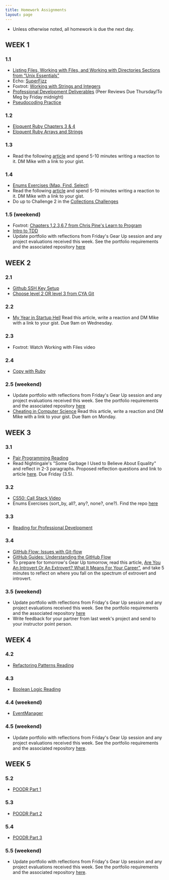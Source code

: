 ```yaml
---
title: Homework Assignments
layout: page
---
```


* Unless otherwise noted, all homework is due the next day.

## WEEK 1

### 1.1
* [Listing Files, Working with Files, and Working with Directories Sections from “Unix Essentials”](https://github.com/turingschool/curriculum/blob/master/source/academy/workshops/terminal_and_editor.markdown)
* Echo: [SuperFizz](https://github.com/turingschool/challenges/blob/master/super_fizz.markdown)
* Foxtrot: [Working with Strings and Integers](https://github.com/turingschool/challenges/blob/master/working_with_strings_and_integers.markdown)
* [Professional Development Deliverables](https://gist.github.com/icorson3/85e6f2a5c4999514d9317e1baa1bf9b1) (Peer Reviews Due Thursday/To Meg by Friday midnight)
* [Pseudocoding Practice](./student_homework/pseudocoding_homework)

### 1.2
* [Eloquent Ruby Chapters 3 & 4](https://drive.google.com/file/d/0B4C6lfVKu-E7WjRhNnRKa0k4NHc/view)
* [Eloquent Ruby Arrays and Strings](https://github.com/turingschool/challenges/blob/master/eloquent_ruby_arrays_and_strings.markdown)

### 1.3
* Read the following [article](https://backchannel.com/at-harvey-mudd-college-the-ratio-of-women-in-cs-increased-from-10-to-40-in-5-years-4bb72e909fbd#.ockew3egl) and spend 5-10 minutes writing a reaction to it. DM Mike with a link to your gist.


### 1.4
* [Enums Exercises (Map, Find, Select)](https://gist.github.com/mikedao/b4249d3ae07b6c31a4b7#file-enums_homework_part_1-md)
* Read the following [article](http://www.newyorker.com/business/currency/silicon-valley-has-an-empathy-vacuum) and spend 5-10 minutes writing a reaction to it. DM Mike with a link to your gist.
* Do up to Challenge 2 in the [Collections Challenges](https://github.com/turingschool/challenges/blob/master/collections.markdown#2-state-capitals)


### 1.5 (weekend)
* Foxtrot: [Chapters 1,2,3,6,7 from Chris Pine's Learn to Program](https://pine.fm/LearnToProgram/)
* [Intro to TDD](https://github.com/turingschool/curriculum/blob/master/source/topics/testing/intro-to-tdd.markdown)
* Update portfolio with reflections from Friday's Gear Up session and any project evaluations received this week. See the portfolio requirements and the associated repository [here](https://github.com/turingschool/portfolios)

## WEEK 2

### 2.1
* [Github SSH Key Setup](https://help.github.com/articles/generating-an-ssh-key/)
* [Choose level 2 OR level 3 from CYA Git](https://github.com/turingschool/lesson_plans/blob/master/ruby_01-object_oriented_programming_with_ruby/choose_your_own_adventure_intro_to_git.markdown#level-2---intermediate-overview-and-command-line-practice)

### 2.2
* [My Year in Startup Hell](http://fortune.com/disrupted-excerpt-hubspot-startup-dan-lyons/) Read this article, write a reaction and DM Mike with a link to your gist. Due 9am on Wednesday.

### 2.3
* Foxtrot: Watch Working with Files video

### 2.4
* [Copy with Ruby](https://github.com/turingschool/lesson_plans/blob/master/ruby_01-object_oriented_programming_with_ruby/working_with_files.markdown#exercise---ruby-copy)

### 2.5 (weekend)
* Update portfolio with reflections from Friday's Gear Up session and any project evaluations received this week. See the portfolio requirements and the associated repository [here](https://github.com/turingschool/portfolios)
* [Cheating in Computer Science](http://ubiquity.acm.org/article.cfm?id=1865908) Read this article, write a reaction and DM Mike with a link to your gist. Due 9am on Monday.

## WEEK 3

### 3.1
* [Pair Programming Reading](https://github.com/turingschool/challenges/blob/master/pair_programming_reading.markdown)
* Read Nightingale's "Some Garbage I Used to Believe About Equality" and reflect in 2-3 paragraphs. Proposed reflection questions and link to article [here](https://github.com/turingschool/gear-up/blob/master/m1_weekly_readings/some_garbage_i_used_to_believe_about_equality.markdown). Due Friday (3.5).

### 3.2
* [CS50: Call Stack Video](https://www.youtube.com/watch?v=beqqGIdabrE)
* Enums Exercises (sort_by, all?, any?, none?, one?). Find the repo [here](https://github.com/turingschool/enums-exercises)

### 3.3
* [Reading for Professional Development](lessons/feedback.pdf)

### 3.4
* [GitHub Flow: Issues with Git-flow](http://scottchacon.com/2011/08/31/github-flow.html)
* [GitHub Guides: Understanding the GitHub Flow](https://guides.github.com/introduction/flow/index.html)
* To prepare for tomorrow's Gear Up tomorrow, read this article, [Are You An Introvert Or An Extrovert? What It Means For Your Career"](http://bit.ly/2gKuaZg), and take 5 minutes to reflect on where you fall on the spectrum of extrovert and introvert.

### 3.5 (weekend)
* Update portfolio with reflections from Friday's Gear Up session and any project evaluations received this week. See the portfolio requirements and the associated repository [here](https://github.com/turingschool/portfolios)
* Write feedback for your partner from last week's project and send to your instructor point person.

## WEEK 4

### 4.2
* [Refactoring Patterns Reading](https://github.com/turingschool/challenges/blob/master/refactoring_patterns_reading.markdown)

### 4.3
* [Boolean Logic Reading](http://blog.stephenwolfram.com/2015/11/george-boole-a-200-year-view/)

### 4.4 (weekend)
* [EventManager](https://github.com/turingschool/curriculum/blob/master/source/projects/eventmanager.markdown)

### 4.5 (weekend)
* Update portfolio with reflections from Friday's Gear Up session and any project evaluations received this week. See the portfolio requirements and the associated repository [here](https://github.com/turingschool/portfolios).

## WEEK 5

### 5.2
* [POODR Part 1](https://github.com/turingschool/challenges/blob/master/poodr.markdown)

### 5.3
* [POODR Part 2](https://github.com/turingschool/challenges/blob/master/poodr.markdown)

### 5.4
* [POODR Part 3](https://github.com/turingschool/challenges/blob/master/poodr.markdown)

### 5.5 (weekend)
* Update portfolio with reflections from Friday's Gear Up session and any project evaluations received this week. See the portfolio requirements and the associated repository [here](https://github.com/turingschool/portfolios).
